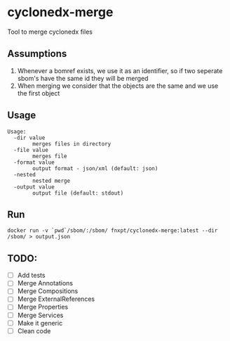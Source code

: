 # cyclonedx-merge
Tool to merge cyclonedx files

## Assumptions

1. Whenever a bomref exists, we use it as an identifier, so if two seperate sbom's have the same id they will be merged
2. When merging we consider that the objects are the same and we use the first object

## Usage
```
Usage:
  -dir value
    	merges files in directory
  -file value
    	merges file
  -format value
    	output format - json/xml (default: json)
  -nested
    	nested merge
  -output value
    	output file (default: stdout)
```

## Run

```
docker run -v `pwd`/sbom/:/sbom/ fnxpt/cyclonedx-merge:latest --dir /sbom/ > output.json
```

## TODO:

- [ ] Add tests
- [ ] Merge Annotations
- [ ] Merge Compositions
- [ ] Merge ExternalReferences
- [ ] Merge Properties
- [ ] Merge Services
- [ ] Make it generic
- [ ] Clean code
